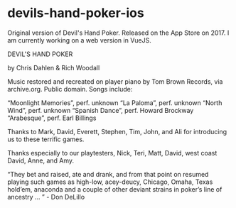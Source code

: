 # devils-hand-poker-ios
Original version of Devil's Hand Poker. Released on the App Store on 2017. I am currently working on a web version in VueJS. 

DEVIL'S HAND POKER

by Chris Dahlen & Rich Woodall

Music restored and recreated on player piano by Tom Brown Records, via archive.org. Public domain.
Songs include:

“Moonlight Memories”, perf. unknown 
“La Paloma”, perf. unknown
“North Wind”, perf. unknown
“Spanish Dance”, perf. Howard Brockway
“Arabesque”, perf. Earl Billings

Thanks to Mark, David, Everett, Stephen, Tim, John, and Ali for introducing us to these terrific games.

Thanks especially to our playtesters, Nick, Teri, Matt, David, west coast David, Anne, and Amy.

“They bet and raised, ate and drank, and from that point on resumed playing such games as high-low, acey-deucy, Chicago, Omaha, Texas hold’em, anaconda and a couple of other deviant strains in poker’s line of ancestry … ” - Don DeLillo
